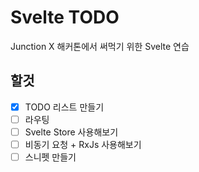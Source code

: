 # Svelte TODO

Junction X 해커톤에서 써먹기 위한 Svelte 연습

## 할것

- [x] TODO 리스트 만들기
- [ ] 라우팅
- [ ] Svelte Store 사용해보기
- [ ] 비동기 요청 + RxJs 사용해보기
- [ ] 스니펫 만들기
